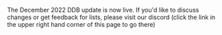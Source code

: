 The December 2022 DDB update is now live. If you'd like to discuss changes or get feedback for lists, please visit our discord (click the link in the upper right hand corner of this page to go there)